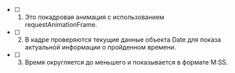 - [ ] 1. Это покадровая анимация с использованием requestAnimationFrame.
- [ ] 2. В кадре проверяются текущие данные объекта Date для показа актуальной информации о пройденном времени.
- [ ] 3. Время округляется до меньшего и показывается в формате M:SS.

